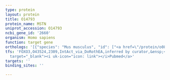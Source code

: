 ```yaml
---
type: protein
layout: protein
title: O14793
protein_name: MSTN
uniprot_accession: O14793
ncbi_gene_id: '2660'
organism: Homo sapiens
function: target gene
orthologs: '[{"species": "Mus musculus", "id": ["<a href=\"/protein/o08689\">O08689</a>"]}, {"species": "Rattus norvegicus", "id": ["O35312"]}]'
tfs: 'FOXO3,O43524,2309,IntAct_via_DoRothEA,inferred by curator,&ensp;<a href="https://www.ncbi.nlm.nih.gov/pubmed/?term=24234451%5Buid%5D+OR+24035192%5Buid%5D"
  target="_blank"><i uk-icon="icon: link"></i>Pubmed</a>'
targets: ''
binding_sites: ''

---
```

